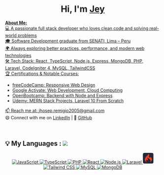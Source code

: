 # <h1 align="center">Hi, I'm <a href="https://github.com/Jeyson-Sr">Jey</h1>
    


<div>
<strong>About Me:</strong><br>
💻 A passionate full stack developer who loves clean code and solving real-world problems<br>
🎓 Software Development graduate from SENATI, Lima – Peru<br>
🌍 Always exploring better practices, performance, and modern web technologies<br>
🛠️ Tech Stack: React, TypeScript, Node.js, Express, MongoDB, PHP, Laravel, CodeIgniter 4, MySQL, TailwindCSS<br>
🏆 Certifications & Notable Courses:
<ul>
  <li>freeCodeCamp: Responsive Web Design</li>
  <li>Google Activate: Web Development, Cloud Computing</li>
  <li>OpenBootcamp: Backend with Node and Express</li>
  <li>Udemy: MERN Stack Projects, Laravel 10 From Scratch</li>
</ul>
📫 Reach me at: <a href="mailto:jhosep.remigio2005@gmail.com">jhosep.remigio2005@gmail.com</a><br>
😄 Connect with me on <a href="https://www.linkedin.com/in/jeyson-sr/">LinkedIn</a> | 📁 <a href="https://github.com/Jeyson-Sr">GitHub</a><br><br><br>

<h2><strong>💡 My Languages :</strong> <img src="https://media2.giphy.com/media/QssGEmpkyEOhBCb7e1/giphy.gif?cid=ecf05e47a0n3gi1bfqntqmob8g9aid1oyj2wr3ds3mg700bl&rid=giphy.gif" width="32px"></h2>
<p align="center">
  <a href="https://github.com/Jeyson-Sr?tab=repositories&q=&type=&language=javascript&sort=">
    <img src="https://skillicons.dev/icons?i=javascript" width="32px" alt="JavaScript" />
  </a>
  <a href="https://github.com/Jeyson-Sr?tab=repositories&q=&type=&language=ts&sort=">
    <img src="https://skillicons.dev/icons?i=ts" width="32px" alt="TypeScript" />
  </a>
  <a href="https://github.com/Jeyson-Sr?tab=repositories&q=&type=&language=php&sort=">
    <img src="https://skillicons.dev/icons?i=php" width="32px" alt="PHP" />
  </a>
  <a href="https://github.com/Jeyson-Sr?tab=repositories&q=&type=&language=reactjs&sort=">
    <img src="https://skillicons.dev/icons?i=react" width="32px" alt="React" />
  </a>
  <a href="https://github.com/Jeyson-Sr?tab=repositories&q=&type=&language=nodejs&sort=">
    <img src="https://skillicons.dev/icons?i=nodejs" width="32px" alt="Node.js" />
  </a>
  <a href="https://github.com/Jeyson-Sr?tab=repositories&q=&type=&language=laravel&sort=">
    <img src="https://skillicons.dev/icons?i=laravel" width="32px" alt="Laravel" />
  </a>
  <a href="https://github.com/Jeyson-Sr?tab=repositories&q=&type=&language=codeigniter&sort=">
    <img src="https://raw.githubusercontent.com/Jeyson-Sr/Portafolio/refs/heads/main/src/assets/icons/codeigniter.svg" width="35px" alt="CodeIgniter" />
  </a>
  <a href="https://github.com/Jeyson-Sr?tab=repositories&q=&type=&language=tailwind&sort=">
    <img src="https://skillicons.dev/icons?i=tailwind" width="32px" alt="Tailwind CSS" />
  </a>
  <a href="https://github.com/Jeyson-Sr?tab=repositories&q=&type=&language=mysql&sort=">
    <img src="https://skillicons.dev/icons?i=mysql" width="32px" alt="MySQL" />
  </a>
  <a href="https://github.com/Jeyson-Sr?tab=repositories&q=&type=&language=mongodb&sort=">
    <img src="https://skillicons.dev/icons?i=mongodb" width="32px" alt="MongoDB" />
  </a>
</p>
</div>
